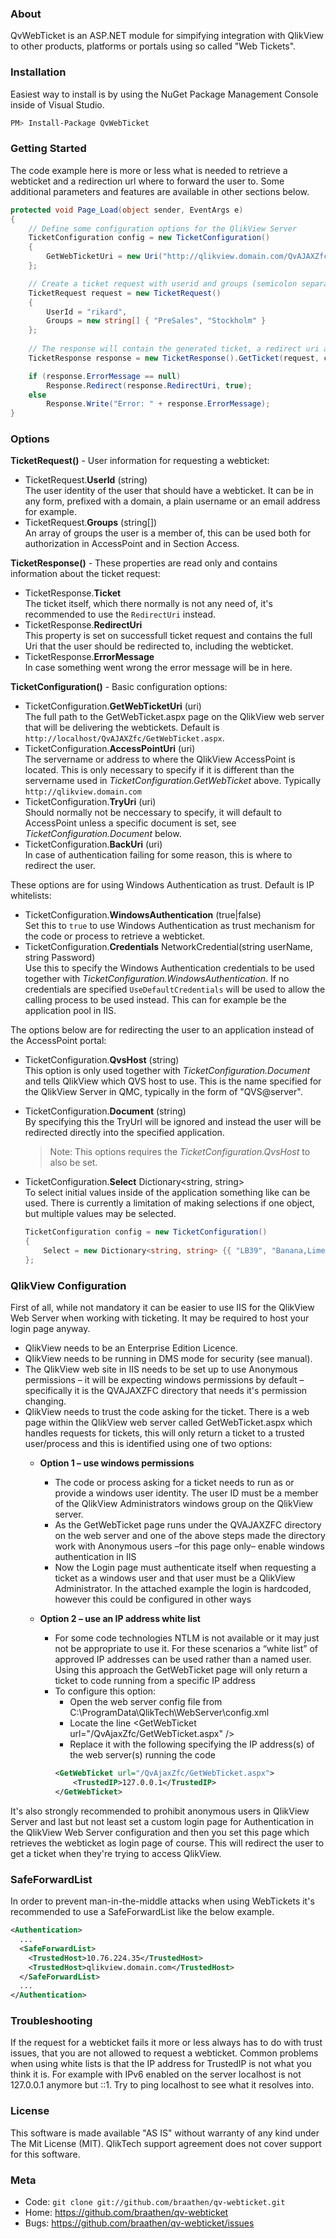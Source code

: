 ### About

QvWebTicket is an ASP.NET module for simpifying integration with QlikView to other products, platforms or portals using so called "Web Tickets".

### Installation

Easiest way to install is by using the NuGet Package Management Console inside of Visual Studio.

```sh
PM> Install-Package QvWebTicket
```

### Getting Started

The code example here is more or less what is needed to retrieve a webticket and a redirection url where to forward the user to. Some additional parameters and features are available in other sections below.

```c#
protected void Page_Load(object sender, EventArgs e)
{
    // Define some configuration options for the QlikView Server
    TicketConfiguration config = new TicketConfiguration()
    {
        GetWebTicketUri = new Uri("http://qlikview.domain.com/QvAJAXZfc/GetWebTicket.aspx"),
    };

    // Create a ticket request with userid and groups (semicolon separated)
    TicketRequest request = new TicketRequest()
    {
        UserId = "rikard",
        Groups = new string[] { "PreSales", "Stockholm" }
    };
    
    // The response will contain the generated ticket, a redirect uri and possible error message
    TicketResponse response = new TicketResponse().GetTicket(request, config);

    if (response.ErrorMessage == null)
        Response.Redirect(response.RedirectUri, true);
    else
        Response.Write("Error: " + response.ErrorMessage);
}
```

### Options

**TicketRequest()** - User information for requesting a webticket:

* TicketRequest.**UserId** (string)  
  The user identity of the user that should have a webticket. It can be in any form, prefixed with a domain, a plain username or an email address for example.
* TicketRequest.**Groups** (string[])  
  An array of groups the user is a member of, this can be used both for authorization in AccessPoint and in Section Access.

**TicketResponse()** - These properties are read only and contains information about the ticket request:

* TicketResponse.**Ticket**  
  The ticket itself, which there normally is not any need of, it's recommended to use the ``RedirectUri`` instead.
* TicketResponse.**RedirectUri**  
  This property is set on successfull ticket request and contains the full Uri that the user should be redirected to, including the webticket.
* TicketResponse.**ErrorMessage**  
  In case something went wrong the error message will be in here.

**TicketConfiguration()** - Basic configuration options:

* TicketConfiguration.**GetWebTicketUri** (uri)  
  The full path to the GetWebTicket.aspx page on the QlikView web server that will be delivering the webtickets. Default is ``http://localhost/QvAJAXZfc/GetWebTicket.aspx``.
* TicketConfiguration.**AccessPointUri** (uri)  
  The servername or address to where the QlikView AccessPoint is located. This is only necessary to specify if it is different than the servername used in _TicketConfiguration.GetWebTicket_ above. Typically ``http://qlikview.domain.com``
* TicketConfiguration.**TryUri** (uri)  
  Should normally not be neccessary to specify, it will default to AccessPoint unless a specific document is set, see _TicketConfiguration.Document_ below.
* TicketConfiguration.**BackUri** (uri)  
  In case of authentication failing for some reason, this is where to redirect the user.

These options are for using Windows Authentication as trust. Default is IP whitelists:

* TicketConfiguration.**WindowsAuthentication** (true|false)  
  Set this to ``true`` to use Windows Authentication as trust mechanism for the code or process to retrieve a webticket.
* TicketConfiguration.**Credentials** NetworkCredential(string userName, string Password)  
  Use this to specify the Windows Authentication credentials to be used together with _TicketConfiguration.WindowsAuthentication_. If no credentials are specified ``UseDefaultCredentials`` will be used to allow the calling process to be used instead. This can for example be the application pool in IIS.

The options below are for redirecting the user to an application instead of the AccessPoint portal:

* TicketConfiguration.**QvsHost** (string)  
  This option is only used together with _TicketConfiguration.Document_ and tells QlikView which QVS host to use. This is the name specified for the QlikView Server in QMC, typically in the form of "QVS@server".
* TicketConfiguration.**Document** (string)  
  By specifying this the TryUrl will be ignored and instead the user will be redirected directly into the specified application.
  
  > Note: This options requires the _TicketConfiguration.QvsHost_ to also be set.
* TicketConfiguration.**Select** Dictionary<string, string>  
  To select initial values inside of the application something like can be used. There is currently a limitation of making selections if one object, but multiple values may be selected.
  
  ```c#
  TicketConfiguration config = new TicketConfiguration()
  {
      Select = new Dictionary<string, string> {{ "LB39", "Banana,Lime" }}
  };
  ```

### QlikView Configuration

First of all, while not mandatory it can be easier to use IIS for the QlikView Web Server when working with ticketing. It may be required to host your login page anyway.
* QlikView needs to be an Enterprise Edition Licence.
* QlikView needs to be running in DMS mode for security (see manual).
* The QlikView web site in IIS needs to be set up to use Anonymous permissions – it will be expecting windows permissions by default – specifically it is the QVAJAXZFC directory that needs it's permission changing.
* QlikView needs to trust the code asking for the ticket. There is a web page within the QlikView web server called GetWebTicket.aspx which handles requests for tickets, this will only return a ticket to a trusted user/process and this is identified using one of two options:
  * **Option 1 – use windows permissions**
    * The code or process asking for a ticket needs to run as or provide a windows user identity. The user ID must be a member of the QlikView Administrators windows group on the QlikView server.
    * As the GetWebTicket page runs under the QVAJAXZFC directory on the web server and one of the above steps made the directory work with Anonymous users –for this page only– enable windows authentication in IIS
    * Now the Login page must authenticate itself when requesting a ticket as a windows user and that user must be a QlikView Administrator. In the attached example the login is hardcoded, however this could be configured in other ways

  * **Option 2 – use an IP address white list**
    * For some code technologies NTLM is not available or it may just not be appropriate to use it. For these scenarios a “white list” of approved IP addresses can be used rather than a named user. Using this approach the GetWebTicket page will only return a ticket to code running from a specific IP address
    * To configure this option:
      * Open the web server config file from C:\ProgramData\QlikTech\WebServer\config.xml
      * Locate the line &lt;GetWebTicket url="/QvAjaxZfc/GetWebTicket.aspx" /&gt;
      * Replace it with the following specifying the IP address(s) of the web server(s) running the code
      ```xml
      <GetWebTicket url="/QvAjaxZfc/GetWebTicket.aspx">
          <TrustedIP>127.0.0.1</TrustedIP>
      </GetWebTicket>
      ```

It's also strongly recommended to prohibit anonymous users in QlikView Server and last but not least set a custom login page for Authentication in the QlikView Web Server configuration and then you set this page which retrieves the webticket as login page of course. This will redirect the user to get a ticket when they're trying to access QlikView.

### SafeForwardList

In order to prevent man-in-the-middle attacks when using WebTickets it's recommended to use a SafeForwardList like the below example.

```xml
<Authentication>
  ...
  <SafeForwardList>
    <TrustedHost>10.76.224.35</TrustedHost>
    <TrustedHost>qlikview.domain.com</TrustedHost>
  </SafeForwardList>
  ...
</Authentication>
```

### Troubleshooting

If the request for a webticket fails it more or less always has to do with trust issues, that you are not allowed to request a webticket. Common problems when using white lists is that the IP address for TrustedIP is not what you think it is. For example with IPv6 enabled on the server localhost is not 127.0.0.1 anymore but ::1. Try to ping localhost to see what it resolves into.

### License

This software is made available "AS IS" without warranty of any kind under The Mit License (MIT). QlikTech support agreement does not cover support for this software.

### Meta

* Code: `git clone git://github.com/braathen/qv-webticket.git`
* Home: <https://github.com/braathen/qv-webticket>
* Bugs: <https://github.com/braathen/qv-webticket/issues>
